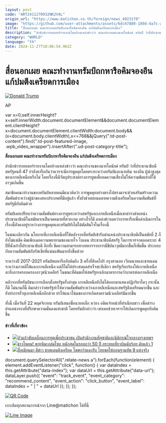 ```yaml
---
layout: post
code: "ART2411270932NK2V4L"
origin_url: "https://www.matichon.co.th/foreign/news_4923170"
image: "https://github.com/user-attachments/assets/6dc47880-189d-4a7c-a4c8-297cbf141e08"
title: "สื่อนอกเผย คณะทำงานทรัมป์ถกหารือคิมจองอึน แก้ปมตึงเครียดการเมือง"
description: "สำนักข่าวรอยเตอร์รายงานโดยอ้างแหล่งข่าวว่า คณะทำงานของนายโดนัลด์ ทรัมป์ ว่าที่ประธานาธิบดีสหรัฐคนที่ 47 กำลังหารือกันว่าควรจะมีการพูดคุยโดยตรงระหว่างทรัมป์และนายคิม จองอึน ผู้นำสูงสุดของเกาหลีเหนือหรือไม่ โดยเรื่องนี้มีวัตถุประสงค์ทางการทูตเพื่อลดความเสี่ยงไม่ให้ความขัดแย้งที่ใช้อาวุธเกิดขึ้น"
category: "WORLD"
language: "th"
date: 2024-11-27T10:06:54.962Z
---
```


# สื่อนอกเผย คณะทำงานทรัมป์ถกหารือคิมจองอึน แก้ปมตึงเครียดการเมือง

[![](https://www.matichon.co.th/wp-content/uploads/2024/11/728-AP24331018583518.jpg "Donald Trump")](https://www.matichon.co.th/wp-content/uploads/2024/11/728-AP24331018583518.jpg)

AP

var x=0;self.innerHeight?x=self.innerWidth:document.documentElement&&document.documentElement.clientHeight?x=document.documentElement.clientWidth:document.body&&(x=document.body.clientWidth),x<=768&&jQuery(".td-post-content").find(".td-post-featured-image, .wpb\_video\_wrapper").insertAfter(".ud-post-category-title");

**สื่อนอกเผย คณะทำงานทรัมป์ถกหารือคิมจองอึน แก้ปมตึงเครียดการเมือง**

สำนักข่าวรอยเตอร์รายงานโดยอ้างแหล่งข่าวว่า คณะทำงานของนายโดนัลด์ ทรัมป์ ว่าที่ประธานาธิบดีสหรัฐคนที่ 47 กำลังหารือกันว่าควรจะมีการพูดคุยโดยตรงระหว่างทรัมป์และนายคิม จองอึน ผู้นำสูงสุดของเกาหลีเหนือหรือไม่ โดยเรื่องนี้มีวัตถุประสงค์ทางการทูตเพื่อลดความเสี่ยงไม่ให้ความขัดแย้งที่ใช้อาวุธเกิดขึ้น

สมาชิกคณะทำงานของทรัมป์หลายคนมีแนวคิดว่า การพูดคุยอย่างตรงไปตรงมาจะช่วยเสริมสร้างความสัมพันธ์ระหว่างผู้นำของสองประเทศที่มีอยู่แล้ว ทั้งยังช่วยผ่อนคลายความตึงเครียดในความสัมพันธ์ที่สหรัฐมีกับคิมด้วย

ทรัมป์เคยเปรียบว่าความสัมพันธ์ทางการทูตระหว่างสหรัฐและเกาหลีเหนือเมื่อเขาดำรงตำแหน่งประธานาธิบดีในสมัยแรกเป็นจดหมายที่สวยงาม อย่างไรก็ดี แหล่งข่าวเผยว่าการหารือเพื่อดำเนินการในเรื่องนี้ยังคงอยู่ระหว่างการพูดคุยและทรัมป์ยังไม่ได้ตัดสินใจในเรื่องนี้

ในขณะเดียวกัน นโยบายที่เกาหลีเหนือที่ใช้หลังจากที่ทรัมป์เข้ารับตำแหน่งประธานาธิบดีเป็นสมัยที่ 2 ก็ยังไม่แน่ชัด คิมเพิกเฉยความพยายามของนายโจ ไบเดน ประธานาธิบดีสหรัฐ ในการเจรจาตลอดระยะ 4 ปีที่นั่งเก้าอี้ประธานาธิบดี อีกทั้ง ขีดความสามารถทางทหารจากการมีขีปนาวุธมีมากขึ้นก็เพิ่มขึ้น ประกอบกับความสัมพันธ์กับรัสเซียที่แน่นแฟ้นมากยิ่งขึ้นด้วย

ระหว่างปี 2017-2021 ทรัมป์พบหารือกับคิมถึง 3 ครั้งที่สิงคโปร์ กรุงฮานอย เวียดนายและชายแดนระหว่างเกาหลีใต้และเกาหลีเหนือ แต่ก็ไม่ได้ประสบผลสำเร็จซะทีเดียว สหรัฐเรียกร้องให้เกาหลีเหนือละทิ้งการครอบครองอาวุธนิวเคลียร์ ในขณะที่คิมขอให้สหรัฐยกเลิกมาตรการคว่ำบาตรต่อเกาหลีเหนือ

หลังจากที่ทรัมป์ชนะการเลือกตั้งสหรัฐครั้งล่าสุด เกาหลีเหนือยังไม่ได้ออกมาแสดงปฏิกริยาใดๆ กระนั้นก็ดี ไม่นานก็นี้ คิมกล่าวว่าสหรัฐทำให้ความสัมพันธ์ระหว่างเกาหลีเหนือและสหรัฐตึงเครียดมากขึ้น และยังทำการยั่วยุเกาหลีเหนืออีกด้วย ทำให้แนวโน้มของการเกิดสงครามนิวเคลียร์มีมากขึ้น

ทั้งนี้ เมื่อวันที่ 22 พฤศจิกายน ทรัมป์เสนอชื่อนายอเล็ก หว่อง อดีตเจ้าหน้าที่ทำเนียบขาว เพื่อดำรงตำแหน่งรองที่ปรึกษาความมั่นคงแห่งชาติ โดยทรัมป์กล่าวว่า เขาเคยช่วยเจรจาให้เกิดการพูดคุยกับคิมขึ้น

#### ข่าวที่เกี่ยวข้อง

*   [![](https://www.matichon.co.th/wp-content/uploads/2024/11/728-338.jpg)บัวแก้วขับเคลื่อนการทูตเพื่อประชาชน เปิดสำนักงานสัญชาติและนิติกรณ์ใจกลางกรุงเทพฯ](https://www.matichon.co.th/foreign/news_4923207)
*   [![](https://www.matichon.co.th/wp-content/uploads/2024/11/AFP__20241127__36NB6EE__v1__HighRes__SkoreaClimateSnow.jpg)ขาวโพลน! พายุหิมะถล่มโซล หนักสุดในรอบกว่า 50 ปี กระทบเที่ยวบินนับร้อย ดับแล้ว 1](https://www.matichon.co.th/foreign/news_4923131)
*   [![](https://www.matichon.co.th/wp-content/uploads/2024/11/38254.jpg)สื่อเมียนมา ตีข่าว ชายแดนตึงเครียด โฆษกว้าแดงรับ ไทยขอให้ถอนฐานทัพ 9 แห่งจริง](https://www.matichon.co.th/foreign/news_4922835)

document.querySelectorAll(".relate-news a").forEach(function(element) { element.addEventListener("click", function() { var dataIndex = this.getAttribute("data-index"); var dataUrl = this.getAttribute("data-url"); dataLayer.push({ "event": "track\_event", "event\_category": "recommend\_content", "event\_action": "click\_button", "event\_label": dataIndex + " | " + dataUrl }); }); });

[![QR Code](https://www.matichon.co.th/wp-content/uploads/2023/07/wob1371z.jpg)](https://lin.ee/ht0nDxX)

เกาะติดทุกสถานการณ์จาก Line@matichon ได้ที่นี่

[![Line Image](https://www.matichon.co.th/wp-content/uploads/2023/07/th.png)](https://lin.ee/ht0nDxX)
